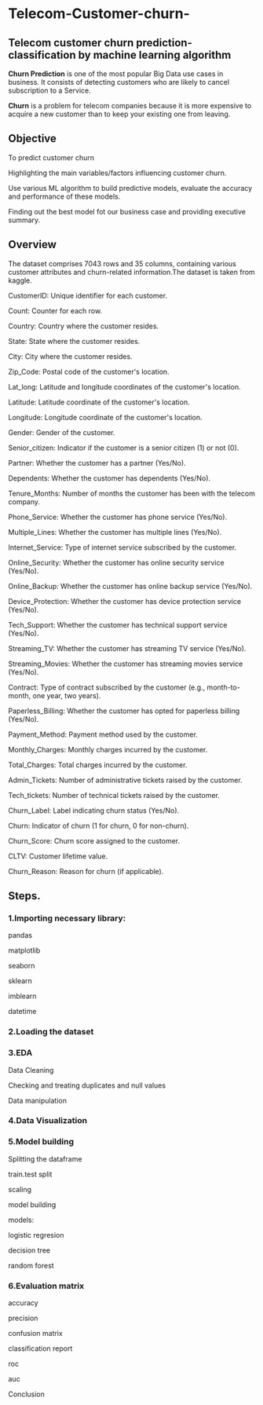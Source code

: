 # Telecom-Customer-churn-
## Telecom customer churn prediction- classification by machine learning algorithm
**Churn Prediction** is one of the most popular Big Data use cases in business. It consists of detecting customers who are likely to cancel subscription to a Service.

**Churn** is a problem for telecom companies because it is more expensive to acquire a new customer than to keep your existing one from leaving.

## Objective
To predict customer churn

Highlighting the main variables/factors influencing customer churn.

Use various ML algorithm to build predictive models, evaluate the accuracy and performance of these models.

Finding out the best model fot our business case and providing executive summary.

## Overview

The dataset comprises 7043 rows and 35 columns, containing various customer attributes and churn-related information.The dataset is taken from kaggle.

CustomerID: Unique identifier for each customer.

Count: Counter for each row.

Country: Country where the customer resides.

State: State where the customer resides.

City: City where the customer resides.

Zip_Code: Postal code of the customer's location.

Lat_long: Latitude and longitude coordinates of the customer's location.

Latitude: Latitude coordinate of the customer's location.

Longitude: Longitude coordinate of the customer's location.

Gender: Gender of the customer.

Senior_citizen: Indicator if the customer is a senior citizen (1) or not (0).

Partner: Whether the customer has a partner (Yes/No).

Dependents: Whether the customer has dependents (Yes/No).

Tenure_Months: Number of months the customer has been with the telecom company.

Phone_Service: Whether the customer has phone service (Yes/No).

Multiple_Lines: Whether the customer has multiple lines (Yes/No).

Internet_Service: Type of internet service subscribed by the customer.

Online_Security: Whether the customer has online security service (Yes/No).

Online_Backup: Whether the customer has online backup service (Yes/No).

Device_Protection: Whether the customer has device protection service (Yes/No).

Tech_Support: Whether the customer has technical support service (Yes/No).

Streaming_TV: Whether the customer has streaming TV service (Yes/No).

Streaming_Movies: Whether the customer has streaming movies service (Yes/No).

Contract: Type of contract subscribed by the customer (e.g., month-to-month, one year, two years).

Paperless_Billing: Whether the customer has opted for paperless billing (Yes/No).

Payment_Method: Payment method used by the customer.

Monthly_Charges: Monthly charges incurred by the customer.

Total_Charges: Total charges incurred by the customer.

Admin_Tickets: Number of administrative tickets raised by the customer.

Tech_tickets: Number of technical tickets raised by the customer.

Churn_Label: Label indicating churn status (Yes/No).

Churn: Indicator of churn (1 for churn, 0 for non-churn).

Churn_Score: Churn score assigned to the customer.

CLTV: Customer lifetime value.

Churn_Reason: Reason for churn (if applicable).


## Steps.

### 1.Importing necessary library:

pandas

matplotlib

seaborn

sklearn

imblearn

datetime

### 2.Loading the dataset

### 3.EDA

Data Cleaning

Checking and treating duplicates and null values

Data manipulation

### 4.Data Visualization

### 5.Model building

Splitting the dataframe

train.test split

scaling

model building

models:

logistic regresion

decision tree

random forest

### 6.Evaluation matrix

accuracy

precision

confusion matrix

classification report

roc

auc

Conclusion



